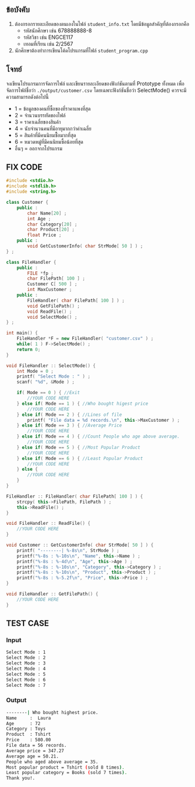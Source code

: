 ## ข้อบังคับ
1. ต้องกรอกรายละเอียดของตนเองในไฟล์ `student_info.txt` โดยมีข้อมูลสำคัญที่ต้องกรอกคือ
   - รหัสนักศึกษา เช่น 678888888-8
   - รหัสวิชา เช่น ENGCE117
   - เทอมที่เรียน เช่น 2/2567
2. นักศึกษาต้องทำการเขียนโค้ดโปรแกรมที่ไฟล์ `student_program.cpp`
   
## โจทย์
จงเขียนโปรแกรมการจัดการไฟล์ และเขียนรายละเอียดของฟังก์ชันตามที่ Prototype ทั้งหมด เพื่อจัดการไฟล์ชื่อว่า `./output/customer.csv` โดยเฉพาะฟังก์ชันชื่อว่า SelectMode() ควรจะมีความสามารถดังต่อไปนี้
- 1 = ข้อมูลของคนที่ซื้อของที่ราคาแพงที่สุด
- 2 = จำนวนบรรทัดของไฟล์
- 3 = ราคาเฉลี่ยของสินค้า
- 4 = นับจำนวนคนที่มีอายุมากกว่าค่าเฉลี่ย
- 5 = สินค้าที่มีคนนิยมซื้่อมากที่สุด
- 6 = หมวดหมู่ที่มีคนนิยมซื้อน้อยที่สุด
- อื่นๆ = ออกจากโปรแกรม

## FIX CODE
```c++
#include <stdio.h>
#include <stdlib.h>
#include <string.h>

class Customer {
    public :
        char Name[20] ;
        int Age ;
        char Category[20] ;
        char Product[20] ;
        float Price ;
    public : 
        void GetCustomerInfo( char StrMode[ 50 ] ) ;
} ;

class FileHandler {
    public :
        FILE *fp ;
        char FilePath[ 100 ] ;
        Customer C[ 500 ] ;
        int MaxCustomer ;
    public :
        FileHandler( char FilePath[ 100 ] ) ;
        void GetFilePath() ;
        void ReadFile() ;
        void SelectMode() ;
} ;

int main() {
    FileHandler *F = new FileHandler( "customer.csv" ) ;
    while( 1 ) F->SelectMode() ;
    return 0;
}

void FileHandler :: SelectMode() {
    int Mode = 0 ;
    printf( "Select Mode : " ) ;
    scanf( "%d", &Mode ) ;

    if( Mode == 0 ) { //Exit
        //YOUR CODE HERE
    } else if( Mode == 1 ) { //Who bought higest price
        //YOUR CODE HERE
    } else if( Mode == 2 ) { //Lines of file
        printf( "File data = %d records.\n", this->MaxCustomer ) ;
    } else if( Mode == 3 ) { //Average Price
        //YOUR CODE HERE
    } else if( Mode == 4 ) { //Count People who age above average.
        //YOUR CODE HERE
    } else if( Mode == 5 ) { //Most Popular Product
        //YOUR CODE HERE
    } else if( Mode == 6 ) { //Least Popular Product
        //YOUR CODE HERE
    } else {
        //YOUR CODE HERE
    }
}

FileHandler :: FileHandler( char FilePath[ 100 ] ) {
    strcpy( this->FilePath, FilePath ) ;
    this->ReadFile() ;
}

void FileHandler :: ReadFile() {
    //YOUR CODE HERE
}

void Customer :: GetCustomerInfo( char StrMode[ 50 ] ) {
    printf( "--------| %-8s\n", StrMode ) ;
    printf("%-8s : %-10s\n", "Name", this->Name ) ; 
    printf("%-8s : %-4d\n", "Age", this->Age ) ;
    printf("%-8s : %-10s\n", "Category", this->Category ) ; 
    printf("%-8s : %-10s\n", "Product", this->Product ) ; 
    printf("%-8s : %-5.2f\n", "Price", this->Price ) ; 
}

void FileHandler :: GetFilePath() {
    //YOUR CODE HERE
}

```

## TEST CASE
### Input
```bash
Select Mode : 1
Select Mode : 2
Select Mode : 3
Select Mode : 4
Select Mode : 5
Select Mode : 6
Select Mode : 7
```
### Output
```bash
--------| Who bought highest price.
Name     :  Laura    
Age      : 72  
Category : Toys      
Product  : Tshirt    
Price    : 580.00
File data = 56 records.
Average price = 347.27
Average age = 50.21.
People who aged above average = 35.
Most popular product = Tshirt (sold 8 times).
Least popular category = Books (sold 7 times).
Thank you!.
```
